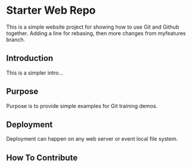 # Starter Web Repo

This is a simple website project for showing how to use Git and Github together. Adding a line for rebasing, then more changes from myfeatures branch.

## Introduction

This is a simpler intro...

## Purpose

Purpose is to provide simple examples for Git training demos.

## Deployment

Deployment can happen on any web server or event local file system.

## How To Contribute

